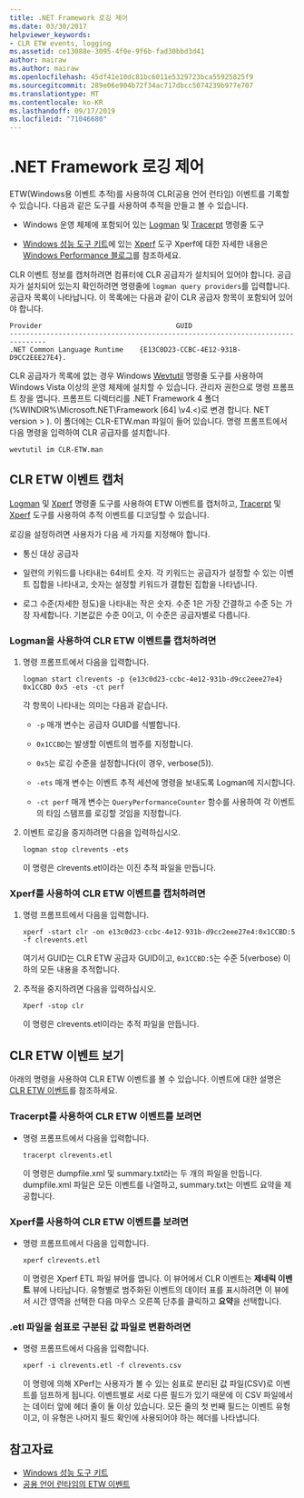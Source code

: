```yaml
---
title: .NET Framework 로깅 제어
ms.date: 03/30/2017
helpviewer_keywords:
- CLR ETW events, logging
ms.assetid: ce13088e-3095-4f0e-9f6b-fad30bbd3d41
author: mairaw
ms.author: mairaw
ms.openlocfilehash: 45df41e10dc81bc6011e5329723bca55925825f9
ms.sourcegitcommit: 289e06e904b72f34ac717dbcc5074239b977e707
ms.translationtype: MT
ms.contentlocale: ko-KR
ms.lasthandoff: 09/17/2019
ms.locfileid: "71046680"
---
```

# <a name="controlling-net-framework-logging"></a>.NET Framework 로깅 제어

ETW(Windows용 이벤트 추적)를 사용하여 CLR(공용 언어 런타임) 이벤트를 기록할 수 있습니다. 다음과 같은 도구를 사용하여 추적을 만들고 볼 수 있습니다.

- Windows 운영 체제에 포함되어 있는 [Logman](/windows-server/administration/windows-commands/logman) 및 [Tracerpt](/windows-server/administration/windows-commands/tracerpt_1) 명령줄 도구

- [Windows 성능 도구 키트](/windows-hardware/test/wpt/)에 있는 [Xperf](/windows-hardware/test/wpt/xperf-command-line-reference) 도구 Xperf에 대한 자세한 내용은 [Windows Performance 블로그](https://go.microsoft.com/fwlink/?LinkId=179509)를 참조하세요.

CLR 이벤트 정보를 캡처하려면 컴퓨터에 CLR 공급자가 설치되어 있어야 합니다. 공급자가 설치되어 있는지 확인하려면 명령줄에 `logman query providers`를 입력합니다. 공급자 목록이 나타납니다. 이 목록에는 다음과 같이 CLR 공급자 항목이 포함되어 있어야 합니다.

```output
Provider                                 GUID
-------------------------------------------------------------------------------
.NET Common Language Runtime    {E13C0D23-CCBC-4E12-931B-D9CC2EEE27E4}.
```

CLR 공급자가 목록에 없는 경우 Windows [Wevtutil](/windows-server/administration/windows-commands/wevtutil) 명령줄 도구를 사용하여 Windows Vista 이상의 운영 체제에 설치할 수 있습니다. 관리자 권한으로 명령 프롬프트 창을 엽니다. 프롬프트 디렉터리를 .NET Framework 4 폴더 (%WINDIR%\Microsoft.NET\Framework [64] \v4.\<)로 변경 합니다. NET version > \). 이 폴더에는 CLR-ETW.man 파일이 들어 있습니다. 명령 프롬프트에서 다음 명령을 입력하여 CLR 공급자를 설치합니다.

`wevtutil im CLR-ETW.man`

## <a name="capturing-clr-etw-events"></a>CLR ETW 이벤트 캡처

[Logman](/windows-server/administration/windows-commands/logman) 및 [Xperf](/windows-hardware/test/wpt/xperf-command-line-reference) 명령줄 도구를 사용하여 ETW 이벤트를 캡처하고, [Tracerpt](/windows-server/administration/windows-commands/tracerpt_1) 및 [Xperf](/windows-hardware/test/wpt/xperf-command-line-reference) 도구를 사용하여 추적 이벤트를 디코딩할 수 있습니다.

로깅을 설정하려면 사용자가 다음 세 가지를 지정해야 합니다.

- 통신 대상 공급자

- 일련의 키워드를 나타내는 64비트 숫자. 각 키워드는 공급자가 설정할 수 있는 이벤트 집합을 나타내고, 숫자는 설정할 키워드가 결합된 집합을 나타냅니다.

- 로그 수준(자세한 정도)을 나타내는 작은 숫자. 수준 1은 가장 간결하고 수준 5는 가장 자세합니다. 기본값은 수준 0이고, 이 수준은 공급자별로 다릅니다.

### <a name="to-capture-clr-etw-events-using-logman"></a>Logman을 사용하여 CLR ETW 이벤트를 캡처하려면

1. 명령 프롬프트에서 다음을 입력합니다.

     `logman start clrevents -p {e13c0d23-ccbc-4e12-931b-d9cc2eee27e4} 0x1CCBD 0x5 -ets -ct perf`

     각 항목이 나타내는 의미는 다음과 같습니다.

    - `-p` 매개 변수는 공급자 GUID를 식별합니다.

    - `0x1CCBD`는 발생할 이벤트의 범주를 지정합니다.

    - `0x5`는 로깅 수준을 설정합니다(이 경우, verbose(5)).

    - `-ets` 매개 변수는 이벤트 추적 세션에 명령을 보내도록 Logman에 지시합니다.

    - `-ct perf` 매개 변수는 `QueryPerformanceCounter` 함수를 사용하여 각 이벤트의 타임 스탬프를 로깅할 것임을 지정합니다.

2. 이벤트 로깅을 중지하려면 다음을 입력하십시오.

     `logman stop clrevents -ets`

     이 명령은 clrevents.etl이라는 이진 추적 파일을 만듭니다.

### <a name="to-capture-clr-etw-events-using-xperf"></a>Xperf를 사용하여 CLR ETW 이벤트를 캡처하려면

1. 명령 프롬프트에서 다음을 입력합니다.

     `xperf -start clr -on e13c0d23-ccbc-4e12-931b-d9cc2eee27e4:0x1CCBD:5 -f clrevents.etl`

     여기서 GUID는 CLR ETW 공급자 GUID이고, `0x1CCBD:5`는 수준 5(verbose) 이하의 모든 내용을 추적합니다.

2. 추적을 중지하려면 다음을 입력하십시오.

     `Xperf -stop clr`

     이 명령은 clrevents.etl이라는 추적 파일을 만듭니다.

## <a name="viewing-clr-etw-events"></a>CLR ETW 이벤트 보기

아래의 명령을 사용하여 CLR ETW 이벤트를 볼 수 있습니다. 이벤트에 대한 설명은 [CLR ETW 이벤트](clr-etw-events.md)를 참조하세요.

### <a name="to-view-clr-etw-events-using-tracerpt"></a>Tracerpt를 사용하여 CLR ETW 이벤트를 보려면

- 명령 프롬프트에서 다음을 입력합니다.

     `tracerpt clrevents.etl`

     이 명령은 dumpfile.xml 및 summary.txt라는 두 개의 파일을 만듭니다. dumpfile.xml 파일은 모든 이벤트를 나열하고, summary.txt는 이벤트 요약을 제공합니다.

### <a name="to-view-clr-etw-events-using-xperf"></a>Xperf를 사용하여 CLR ETW 이벤트를 보려면

- 명령 프롬프트에서 다음을 입력합니다.

     `xperf clrevents.etl`

     이 명령은 Xperf ETL 파일 뷰어를 엽니다. 이 뷰어에서 CLR 이벤트는 **제네릭 이벤트** 뷰에 나타납니다. 유형별로 범주화된 이벤트의 데이터 표를 표시하려면 이 뷰에서 시간 영역을 선택한 다음 마우스 오른쪽 단추를 클릭하고 **요약**을 선택합니다.

### <a name="to-convert-the-etl-file-to-a-comma-separated-value-file"></a>.etl 파일을 쉼표로 구분된 값 파일로 변환하려면

- 명령 프롬프트에서 다음을 입력합니다.

     `xperf -i clrevents.etl -f clrevents.csv`

     이 명령에 의해 XPerf는 사용자가 볼 수 있는 쉼표로 분리된 값 파일(CSV)로 이벤트를 덤프하게 됩니다. 이벤트별로 서로 다른 필드가 있기 때문에 이 CSV 파일에서는 데이터 앞에 헤더 줄이 둘 이상 있습니다. 모든 줄의 첫 번째 필드는 이벤트 유형이고, 이 유형은 나머지 필드 확인에 사용되어야 하는 헤더를 나타냅니다.

## <a name="see-also"></a>참고자료

- [Windows 성능 도구 키트](/windows-hardware/test/wpt/)
- [공용 언어 런타임의 ETW 이벤트](etw-events-in-the-common-language-runtime.md)
